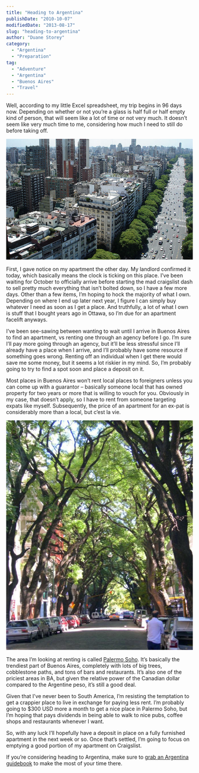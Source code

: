 ```yaml
---
title: "Heading to Argentina"
publishDate: "2010-10-07"
modifiedDate: "2013-08-17"
slug: "heading-to-argentina"
author: "Duane Storey"
category:
  - "Argentina"
  - "Preparation"
tag:
  - "Adventure"
  - "Argentina"
  - "Buenos Aires"
  - "Travel"
---
```


Well, according to my little Excel spreadsheet, my trip begins in 96 days now. Depending on whether or not you’re a glass is half full or half empty kind of person, that will seem like a lot of time or not very much. It doesn’t seem like very much time to me, considering how much I need to still do before taking off.

[![](_images/heading-to-argentina-1.jpg "800px-Buenos_Aires_-Argentina-_136")](http://www.migratorynerd.com/wordpress/wp-content/uploads/2010/09/800px-Buenos_Aires_-Argentina-_136.jpg)

First, I gave notice on my apartment the other day. My landlord confirmed it today, which basically means the clock is ticking on this place. I’ve been waiting for October to officially arrive before starting the mad craigslist dash to sell pretty much everything that isn’t bolted down, so I have a few more days. Other than a few items, I’m hoping to hock the majority of what I own. Depending on where I end up later next year, I figure I can simply buy whatever I need as soon as I get a place. And truthfully, a lot of what I own is stuff that I bought years ago in Ottawa, so I’m due for an apartment facelift anyways.

I’ve been see-sawing between wanting to wait until I arrive in Buenos Aires to find an apartment, vs renting one through an agency before I go. I’m sure I’ll pay more going through an agency, but it’ll be less stressful since I’ll already have a place when I arrive, and I’ll probably have some resource if something goes wrong. Renting off an individual when I get there would save me some money, but it seems a lot riskier in my mind. So, I’m probably going to try to find a spot soon and place a deposit on it.

Most places in Buenos Aires won’t rent local places to foreigners unless you can come up with a guarantor – basically someone local that has owned property for two years or more that is willing to vouch for you. Obviously in my case, that doesn’t apply, so I have to rent from someone targeting expats like myself. Subsequently, the price of an apartment for an ex-pat is considerably more than a local, but c’est la vie.

[![](_images/heading-to-argentina-2.jpg "Palermo Soho")](http://www.migratorynerd.com/wordpress/wp-content/uploads/2010/09/2132933550035493676TaXgEH_ph.jpg)

The area I’m looking at renting is called [Palermo Soho](http://en.wikipedia.org/wiki/Palermo,_Buenos_Aires). It’s basically the trendiest part of Buenos Aires, completely with lots of big trees, cobblestone paths, and tons of bars and restaurants. It’s also one of the priciest areas in BA, but given the relative power of the Canadian dollar compared to the Argentine peso, it’s still a good deal.

Given that I’ve never been to South America, I’m resisting the temptation to get a crappier place to live in exchange for paying less rent. I’m probably going to $300 USD more a month to get a nice place in Palermo Soho, but I’m hoping that pays dividends in being able to walk to nice pubs, coffee shops and restaurants whenever I want.

So, with any luck I’ll hopefully have a deposit in place on a fully furnished apartment in the next week or so. Once that’s settled, I’m going to focus on emptying a good portion of my apartment on Craigslist.

If you’re considering heading to Argentina, make sure to [grab an Argentina guidebook](http://amzn.to/14mNdr0) to make the most of your time there.